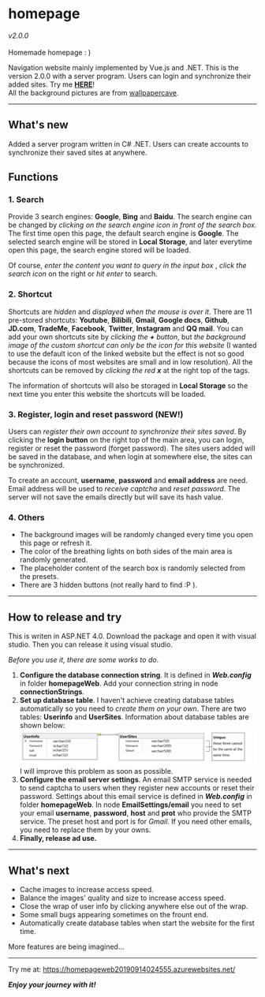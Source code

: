 # homepage 
*v2.0.0*<br><br>
Homemade homepage : )

Navigation website mainly implemented by Vue.js and .NET. This is the version 2.0.0 with a server program. Users can login and synchronize their added sites. Try me **[HERE](https://homepageweb20190914024555.azurewebsites.net/)**!
<br>All the background pictures are from [wallpapercave](https://wallpapercave.com/).

----------------------------------------

## What's new

Added a server program written in C# .NET. Users can create accounts to synchronize their saved sites at anywhere.
## Functions

### 1. Search
Provide 3 search engines: **Google**, **Bing** and **Baidu**. The search engine can be changed by *clicking on the search engine icon in front of the search box.* The first time open this page, the default search engine is **Google**. The selected search engine will be stored in **Local Storage**, and later everytime open this page, the search engine stored will be loaded. 

Of course, *enter the content you want to query in the input box* , *click the search icon* on the right or *hit enter* to search.


### 2. Shortcut
Shortcuts are *hidden* and *displayed when the mouse is over it*. There are 11 pre-stored shortcuts: **Youtube**, **Bilibili**, **Gmail**, **Google docs**, **Github**, **JD.com**, **TradeMe**, **Facebook**, **Twitter**, **Instagram** and **QQ mail**. You can add your own shortcuts site by *clicking the **+** button*, but *the background image of the custom shortcut can only be the icon for this website* (I wanted to use the default icon of the linked website but the effect is not so good because the icons of most websites are small and in low resolution). All the shortcuts can be removed by *clicking the red **x*** at the right top of the tags. 

The information of shortcuts will also be storaged in **Local Storage** so the next time you enter this website the shortcuts will be loaded.


### 3. Register, login and reset password (NEW!)
Users can *register their own account to synchronize their sites saved*. By clicking the **login button** on the right top of the main area, you can login, register or reset the password (forget password). The sites users added will be saved in the database, and when login at somewhere else, the sites can be synchronized. 

To create an account, **username**, **password** and **email address** are need. Email address will be used to *receive captcha* and *reset password*. The server will not save the emails directly but will save its hash value. 


### 4. Others
+ The background images will be randomly changed every time you open this page or refresh it. 
+ The color of the breathing lights on both sides of the main area is randomly generated.
+ The placeholder content of the search box is randomly selected from the presets.
+ There are 3 hidden buttons (not really hard to find :P ).

------------------------------------------

## How to release and try
This is writen in ASP.NET 4.0. Download the package and open it with visual studio. Then you can release it using visual studio.

*Before you use it, there are some works to do*. 

1. **Configure the database connection string**. It is defined in ***Web.config*** in folder **homepageWeb**. Add your connection string in node **connectionStrings**. 
2. **Set up database table**. I haven't achieve creating database tables automatically so you need to *create them on your own*. There are two tables: **Userinfo** and **UserSites**. Information about database tables are shown below:
![image](https://raw.githubusercontent.com/yimingzenmedi/homepage/master/database%20information.png)
I will improve this problem as soon as possible.
3. **Configure the email server settings**. An email SMTP service is needed to send captcha to users when they register new accounts or reset their password. Settings about this email service is defined in ***Web.config*** in folder **homepageWeb**. In node **EmailSettings/email** you need to set your email **username**, **password**, **host** and **prot** who provide the SMTP service. The preset host and port is for *Gmail*. If you need other emails, you need to replace them by your owns.
4. **Finally, release ad use.**
------------------------------------------

## What's next
+ Cache images to increase access speed.
+ Balance the images' quality and size to increase access speed.
+ Close the wrap of user info by clicking anywhere else out of the wrap.
+ Some small bugs appearing sometimes on the frount end.
+ Automatically create database tables when start the website for the first time.

More features are being imagined...

-------------------------------------------
Try me at: https://homepageweb20190914024555.azurewebsites.net/

***Enjoy your journey with it!***


